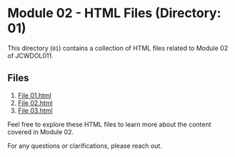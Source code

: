 # Module 02 - HTML Files (Directory: 01)

This directory (`01`) contains a collection of HTML files related to Module 02 of JCWDOL011.

## Files

1. [File 01.html](./File%2001.html)
2. [File 02.html](./File%2002.html)
3. [File 03.html](./File%2003.html)


Feel free to explore these HTML files to learn more about the content covered in Module 02.

For any questions or clarifications, please reach out.
